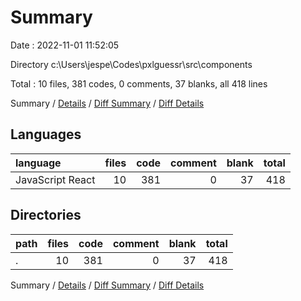 # Summary

Date : 2022-11-01 11:52:05

Directory c:\\Users\\jespe\\Codes\\pxlguessr\\src\\components

Total : 10 files,  381 codes, 0 comments, 37 blanks, all 418 lines

Summary / [Details](details.md) / [Diff Summary](diff.md) / [Diff Details](diff-details.md)

## Languages
| language | files | code | comment | blank | total |
| :--- | ---: | ---: | ---: | ---: | ---: |
| JavaScript React | 10 | 381 | 0 | 37 | 418 |

## Directories
| path | files | code | comment | blank | total |
| :--- | ---: | ---: | ---: | ---: | ---: |
| . | 10 | 381 | 0 | 37 | 418 |

Summary / [Details](details.md) / [Diff Summary](diff.md) / [Diff Details](diff-details.md)